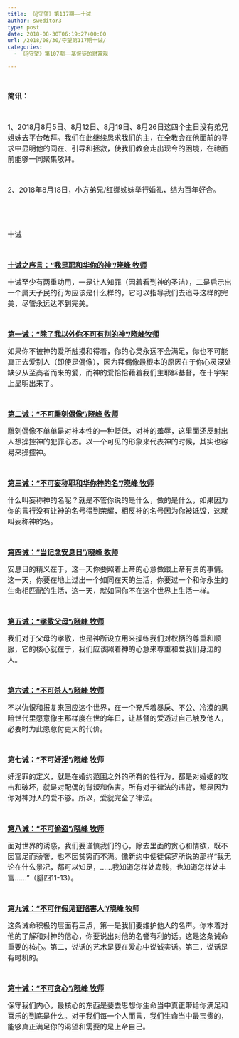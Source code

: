 ```yaml
---
title: 《@守望》第117期——十诫
author: sweditor3
type: post
date: 2018-08-30T06:19:27+00:00
url: /2018/08/30/守望第117期十诫/
categories:
  - 《@守望》第107期——基督徒的财富观

---
```

&nbsp;

<span style="font-size: 12pt;"><strong>简讯：</strong></span>

&nbsp;

<span style="font-size: 12pt;">1、2018月8月5日、8月12日、8月19日、8月26日这四个主日没有弟兄姐妹去平台敬拜。我们在此继续恳求我们的主，在全教会在他面前的寻求中显明他的同在、引导和拯救，使我们教会走出现今的困境，在祂面前能够一同聚集敬拜。</span>

&nbsp;

<span style="font-size: 12pt;">2、2018年8月18日，小方弟兄/红娜姊妹举行婚礼，结为百年好合。</span>

&nbsp;

&nbsp;

<span style="font-size: 12pt;">十诫</span>

&nbsp;

<span style="font-size: 12pt;"><strong><a href="/2018/08/30/十诫之序言我是耶和华你的神/">十诫之序言：“我是耶和华你的神”/晓峰 牧师</a></strong></span>

<span style="font-size: 12pt;">十诫至少有两重功用，一是让人知罪（因着看到神的圣洁），二是启示出一个属天子民的行为应该是什么样的，它可以指导我们去追寻这样的完美，尽管永远达不到完美。</span>

&nbsp;

<span style="font-size: 12pt;"><a href="/2018/08/30/第一诫除了我以外你不可有别的神/"><strong>第一诫：“除了我以外你不可有别的神”/晓峰牧师</strong></a></span>

<p class="Char">
  <span style="font-size: 12pt;">如果你不被神的爱所触摸和得着，你的心灵永远不会满足，你也不可能真正去爱别人（即使是偶像），因为拜偶像最根本的原因在于你心灵深处缺少从至高者而来的爱，而神的爱恰恰藉着我们主耶稣基督，在十字架上显明出来了。</span>
</p>

&nbsp;

<span style="font-size: 12pt;"><a href="/2018/08/30/第二诫不可雕刻偶像/"><strong>第二诫：“不可雕刻偶像”/晓峰 牧师</strong></a></span>

<span style="font-size: 12pt;">雕刻偶像不单单是对神本性的一种贬低，对神的羞辱，这里面还反射出人想操控神的犯罪心态。以一个可见的形象来代表神的时候，其实也容易来操控神。</span>

&nbsp;

<span style="font-size: 12pt;"><a href="/2018/08/30/第三诫不可妄称耶和华你神的名/"><strong>第三诫：“不可妄称耶和华你神的名”/晓峰 牧师</strong></a></span>

<p class="Char">
  <span style="font-size: 12pt;">什么叫妄称神的名呢？就是不管你说的是什么，做的是什么，如果因为你的言行没有让神的名号得到荣耀，相反神的名号因为你被诋毁，这就叫妄称神的名。</span>
</p>

&nbsp;

<span style="font-size: 12pt;"><a href="/2018/08/30/第四诫当记念安息日/"><strong>第四诫：“当记念安息日”/晓峰 牧师</strong></a></span>

<span style="font-size: 12pt;">安息日的精义在于，这一天你要照着上帝的心意做跟上帝有关的事情。这一天，你要在地上过出一个如同在天的生活，你要过一个和你永生的生命相匹配的生活，这一天，就如同你不在这个世界上生活一样。</span>

&nbsp;

<span style="font-size: 12pt;"><a href="/2018/08/30/第五诫孝敬父母/"><strong>第五诫：“孝敬父母”/晓峰 牧师</strong></a></span>

<span style="font-size: 12pt;">我们对于父母的孝敬，也是神所设立用来操练我们对权柄的尊重和顺服，它的核心就在于，我们应该照着神的心意来尊重和爱我们身边的人。</span>

&nbsp;

<span style="font-size: 12pt;"><a href="/2018/08/30/第六诫不可杀人/"><strong>第六诫：“不可杀人”/晓峰 牧师</strong></a></span>

<span style="font-size: 12pt;">不以仇恨和报复来回应这个世界，在一个充斥着暴戾、不公、冷漠的黑暗世代里愿意像主那样度在世的年日，让基督的爱透过自己触及他人，必要时为此愿意付更大的代价。</span>

&nbsp;

<span style="font-size: 12pt;"><a href="/2018/08/30/第七诫不可奸淫/"><strong>第七诫：“不可奸淫”/晓峰 牧师</strong></a></span>

<span style="font-size: 12pt;">奸淫罪的定义，就是在婚约范围之外的所有的性行为，都是对婚姻的攻击和破坏，就是对配偶的背叛和伤害。所有对于律法的违背，都是因为你对神对人的爱不够。所以，爱就完全了律法。</span>

&nbsp;

<span style="font-size: 12pt;"><a href="/2018/08/30/第八诫不可偷盗/"><strong>第八诫：“不可偷盗”/晓峰 牧师</strong></a></span>

<span style="font-size: 12pt;">面对世界的诱惑，我们要谨慎我们的心，除去里面的贪心和情欲，既不因富足而骄奢，也不因贫穷而不满。像新约中使徒保罗所说的那样“我无论在什么景况，都可以知足，……我知道怎样处卑贱，也知道怎样处丰富……”（腓四11-13）。</span>

&nbsp;

<span style="font-size: 12pt;"><a href="/2018/08/30/第九诫不可作假见证陷害人/"><strong>第九诫：“不可作假见证陷害人”/晓峰 牧师</strong></a></span>

<span style="font-size: 12pt;">这条诫命积极的层面有三点，第一是我们要维护他人的名声。你本着对他的了解和对神的信心，你要说出对他的名誉有利的话。这是这条诫命重要的核心。第二，说话的艺术是要在爱心中说诚实话。第三，说话是有时机的。</span>

&nbsp;

<span style="font-size: 12pt;"><a href="/2018/08/30/第十诫不可贪婪/"><strong>第十诫：“不可贪心”/晓峰 牧师</strong></a></span>

<span style="font-size: 12pt;">保守我们内心，最核心的东西是要去思想你生命当中真正带给你满足和喜乐的到底是什么。对于我们每一个人而言，我们生命当中最宝贵的，能够真正满足你的渴望和需要的是上帝自己。</span>